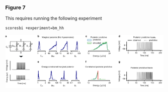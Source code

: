 
### Figure 7

This requires running the following experiment

```bash
scoresbi +experiment=bm_hh
```

![Figure 7](fig7_final.png)
